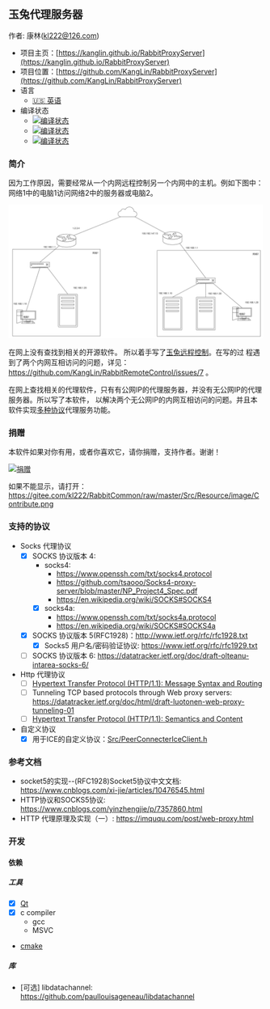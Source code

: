 ## 玉兔代理服务器
作者: 康林(kl222@126.com)

- 项目主页：[https://kanglin.github.io/RabbitProxyServer](https://kanglin.github.io/RabbitProxyServer)
- 项目位置：[https://github.com/KangLin/RabbitProxyServer](https://github.com/KangLin/RabbitProxyServer)
- 语言
  + [:us: 英语](README.md)
- 编译状态
  - [![编译状态](https://ci.appveyor.com/api/projects/status/id993rbqmx147cqw?svg=true)](https://ci.appveyor.com/project/KangLin/rabbitproxyserver)
  - [![编译状态](https://github.com/KangLin/RabbitProxyServer/actions/workflows/cmake_ubuntu.yml/badge.svg)](https://github.com/KangLin/RabbitProxyServer/actions/workflows/cmake_ubuntu.yml)
  - [![编译状态](https://github.com/KangLin/RabbitProxyServer/actions/workflows/msvc.yml/badge.svg)](https://github.com/KangLin/RabbitProxyServer/actions/workflows/msvc.yml)

### 简介

因为工作原因，需要经常从一个内网远程控制另一个内网中的主机。例如下图中：网络1中的电脑1访问网络2中的服务器或电脑2。

![网络拓朴图](Documents/Image/network.svg)

在网上没有查找到相关的开源软件。
所以着手写了[玉兔远程控制](https://github.com/KangLin/RabbitRemoteControl)。在写的过
程遇到了两个内网互相访问的问题，详见：https://github.com/KangLin/RabbitRemoteControl/issues/7 。

在网上查找相关的代理软件，只有有公网IP的代理服务器，并没有无公网IP的代理服务器。所以写了本软件，
以解决两个无公网IP的内网互相访问的问题。并且本软件实现[多种协议](#支持的协议)代理服务功能。

### 捐赠
本软件如果对你有用，或者你喜欢它，请你捐赠，支持作者。谢谢！

[![捐赠](https://gitee.com/kl222/RabbitCommon/raw/master/Src/Resource/image/Contribute.png "捐赠")](https://gitee.com/kl222/RabbitCommon/raw/master/Src/Resource/image/Contribute.png "捐赠")

如果不能显示，请打开：
https://gitee.com/kl222/RabbitCommon/raw/master/Src/Resource/image/Contribute.png

### 支持的协议

- Socks 代理协议
  - [x] SOCKS 协议版本 4: 
    + socks4:
      - https://www.openssh.com/txt/socks4.protocol
      - https://github.com/tsaooo/Socks4-proxy-server/blob/master/NP_Project4_Spec.pdf
      - https://en.wikipedia.org/wiki/SOCKS#SOCKS4
    + [x] socks4a:
      - https://www.openssh.com/txt/socks4a.protocol
      - https://en.wikipedia.org/wiki/SOCKS#SOCKS4a
  - [x] SOCKS 协议版本 5(RFC1928)：http://www.ietf.org/rfc/rfc1928.txt
    + [x] Socks5 用户名/密码验证协议: https://www.ietf.org/rfc/rfc1929.txt
  - [ ] SOCKS 协议版本 6: https://datatracker.ietf.org/doc/draft-olteanu-intarea-socks-6/
- Http 代理协议
  + [ ] [Hypertext Transfer Protocol (HTTP/1.1): Message Syntax and Routing](https://datatracker.ietf.org/doc/html/rfc7230)
  + [ ] Tunneling TCP based protocols through Web proxy servers: https://datatracker.ietf.org/doc/html/draft-luotonen-web-proxy-tunneling-01
  + [ ] [Hypertext Transfer Protocol (HTTP/1.1): Semantics and Content](https://datatracker.ietf.org/doc/html/rfc7231#section-4.3.6)
- 自定义协议
  + [x] 用于ICE的自定义协议：[Src/PeerConnecterIceClient.h](Src/PeerConnecterIceClient.h#L63)
  
### 参考文档

- socket5的实现--(RFC1928)Socket5协议中文文档: https://www.cnblogs.com/xi-jie/articles/10476545.html
- HTTP协议和SOCKS5协议: https://www.cnblogs.com/yinzhengjie/p/7357860.html
- HTTP 代理原理及实现（一）: https://imququ.com/post/web-proxy.html

### 开发
#### 依赖
##### 工具
- [x] [Qt](qt.io)
- [x] c compiler
  + gcc
  + MSVC
- [cmake](https://cmake.org/)

##### 库

- [可选] libdatachannel: https://github.com/paullouisageneau/libdatachannel
